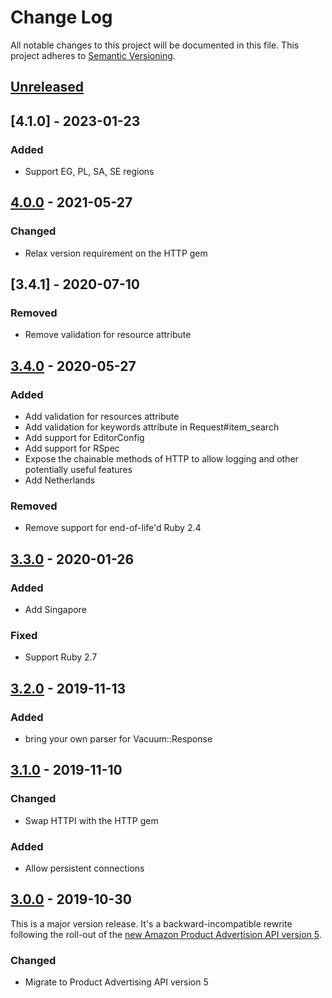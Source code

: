 # Change Log
All notable changes to this project will be documented in this file.
This project adheres to [Semantic Versioning](http://semver.org/).

## [Unreleased]

## [4.1.0] - 2023-01-23

### Added
- Support EG, PL, SA, SE regions

## [4.0.0] - 2021-05-27

### Changed
- Relax version requirement on the HTTP gem

## [3.4.1] - 2020-07-10

### Removed
- Remove validation for resource attribute

## [3.4.0] - 2020-05-27

### Added
- Add validation for resources attribute
- Add validation for keywords attribute in Request#item_search
- Add support for EditorConfig
- Add support for RSpec
- Expose the chainable methods of HTTP to allow logging and other potentially useful features
- Add Netherlands

### Removed
- Remove support for end-of-life'd Ruby 2.4

## [3.3.0] - 2020-01-26

### Added
- Add Singapore

### Fixed
- Support Ruby 2.7

## [3.2.0] - 2019-11-13

### Added
- bring your own parser for Vacuum::Response

## [3.1.0] - 2019-11-10

### Changed
- Swap HTTPI with the HTTP gem

### Added
- Allow persistent connections

## [3.0.0] - 2019-10-30

This is a major version release. It's a backward-incompatible rewrite following the roll-out of the [new Amazon Product Advertision API version 5](https://webservices.amazon.com/paapi5/documentation/migration-guide.html).

### Changed
- Migrate to Product Advertising API version 5

[Unreleased]: https://github.com/hakanensari/vacuum/compare/v4.0.0...HEAD
[4.0.0]: https://github.com/hakanensari/vacuum/compare/v3.4.0...v4.0.0
[3.4.0]: https://github.com/hakanensari/vacuum/compare/v3.3.0...v3.4.0
[3.3.0]: https://github.com/hakanensari/vacuum/compare/v3.2.0...v3.3.0
[3.2.0]: https://github.com/hakanensari/vacuum/compare/v3.1.0...v3.2.0
[3.1.0]: https://github.com/hakanensari/vacuum/compare/v3.0.0...v3.1.0
[3.0.0]: https://github.com/hakanensari/vacuum/compare/v2.2.0...v3.0.0
